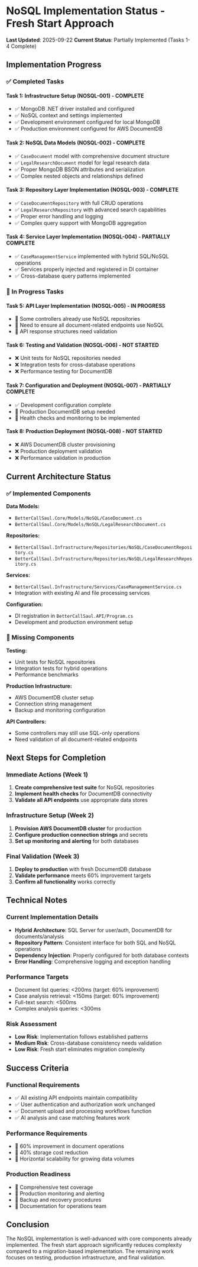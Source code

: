 # NoSQL Implementation Status - Fresh Start Approach

**Last Updated**: 2025-09-22
**Current Status**: Partially Implemented (Tasks 1-4 Complete)

## Implementation Progress

### ✅ Completed Tasks

#### Task 1: Infrastructure Setup (NOSQL-001) - **COMPLETE**
- ✅ MongoDB .NET driver installed and configured
- ✅ NoSQL context and settings implemented
- ✅ Development environment configured for local MongoDB
- ✅ Production environment configured for AWS DocumentDB

#### Task 2: NoSQL Data Models (NOSQL-002) - **COMPLETE**
- ✅ `CaseDocument` model with comprehensive document structure
- ✅ `LegalResearchDocument` model for legal research data
- ✅ Proper MongoDB BSON attributes and serialization
- ✅ Complex nested objects and relationships defined

#### Task 3: Repository Layer Implementation (NOSQL-003) - **COMPLETE**
- ✅ `CaseDocumentRepository` with full CRUD operations
- ✅ `LegalResearchRepository` with advanced search capabilities
- ✅ Proper error handling and logging
- ✅ Complex query support with MongoDB aggregation

#### Task 4: Service Layer Implementation (NOSQL-004) - **PARTIALLY COMPLETE**
- ✅ `CaseManagementService` implemented with hybrid SQL/NoSQL operations
- ✅ Services properly injected and registered in DI container
- ✅ Cross-database query patterns implemented

### 🔄 In Progress Tasks

#### Task 5: API Layer Implementation (NOSQL-005) - **IN PROGRESS**
- 🔄 Some controllers already use NoSQL repositories
- 🔄 Need to ensure all document-related endpoints use NoSQL
- 🔄 API response structures need validation

#### Task 6: Testing and Validation (NOSQL-006) - **NOT STARTED**
- ❌ Unit tests for NoSQL repositories needed
- ❌ Integration tests for cross-database operations
- ❌ Performance testing for DocumentDB

#### Task 7: Configuration and Deployment (NOSQL-007) - **PARTIALLY COMPLETE**
- ✅ Development configuration complete
- 🔄 Production DocumentDB setup needed
- 🔄 Health checks and monitoring to be implemented

#### Task 8: Production Deployment (NOSQL-008) - **NOT STARTED**
- ❌ AWS DocumentDB cluster provisioning
- ❌ Production deployment validation
- ❌ Performance validation in production

## Current Architecture Status

### ✅ Implemented Components

**Data Models:**
- `BetterCallSaul.Core/Models/NoSQL/CaseDocument.cs`
- `BetterCallSaul.Core/Models/NoSQL/LegalResearchDocument.cs`

**Repositories:**
- `BetterCallSaul.Infrastructure/Repositories/NoSQL/CaseDocumentRepository.cs`
- `BetterCallSaul.Infrastructure/Repositories/NoSQL/LegalResearchRepository.cs`

**Services:**
- `BetterCallSaul.Infrastructure/Services/CaseManagementService.cs`
- Integration with existing AI and file processing services

**Configuration:**
- DI registration in `BetterCallSaul.API/Program.cs`
- Development and production environment setup

### 🔧 Missing Components

**Testing:**
- Unit tests for NoSQL repositories
- Integration tests for hybrid operations
- Performance benchmarks

**Production Infrastructure:**
- AWS DocumentDB cluster setup
- Connection string management
- Backup and monitoring configuration

**API Controllers:**
- Some controllers may still use SQL-only operations
- Need validation of all document-related endpoints

## Next Steps for Completion

### Immediate Actions (Week 1)
1. **Create comprehensive test suite** for NoSQL repositories
2. **Implement health checks** for DocumentDB connectivity
3. **Validate all API endpoints** use appropriate data stores

### Infrastructure Setup (Week 2)
1. **Provision AWS DocumentDB cluster** for production
2. **Configure production connection strings** and secrets
3. **Set up monitoring and alerting** for both databases

### Final Validation (Week 3)
1. **Deploy to production** with fresh DocumentDB database
2. **Validate performance** meets 60% improvement targets
3. **Confirm all functionality** works correctly

## Technical Notes

### Current Implementation Details
- **Hybrid Architecture**: SQL Server for user/auth, DocumentDB for documents/analysis
- **Repository Pattern**: Consistent interface for both SQL and NoSQL operations
- **Dependency Injection**: Properly configured for both database contexts
- **Error Handling**: Comprehensive logging and exception handling

### Performance Targets
- Document list queries: <200ms (target: 60% improvement)
- Case analysis retrieval: <150ms (target: 60% improvement)
- Full-text search: <500ms
- Complex analysis queries: <300ms

### Risk Assessment
- **Low Risk**: Implementation follows established patterns
- **Medium Risk**: Cross-database consistency needs validation
- **Low Risk**: Fresh start eliminates migration complexity

## Success Criteria

### Functional Requirements
- ✅ All existing API endpoints maintain compatibility
- ✅ User authentication and authorization work unchanged
- ✅ Document upload and processing workflows function
- ✅ AI analysis and case matching features work

### Performance Requirements
- 🔄 60% improvement in document operations
- 🔄 40% storage cost reduction
- 🔄 Horizontal scalability for growing data volumes

### Production Readiness
- 🔄 Comprehensive test coverage
- 🔄 Production monitoring and alerting
- 🔄 Backup and recovery procedures
- 🔄 Documentation for operations team

## Conclusion

The NoSQL implementation is well-advanced with core components already implemented. The fresh start approach significantly reduces complexity compared to a migration-based implementation. The remaining work focuses on testing, production infrastructure, and final validation.